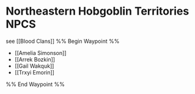 # Northeastern Hobgoblin Territories NPCS
see [[Blood Clans]]
%% Begin Waypoint %%
- [[Amelia Simonson]]
- [[Arrek Bozkin]]
- [[Gail Wakquk]]
- [[Trxyi Emorin]]

%% End Waypoint %%
